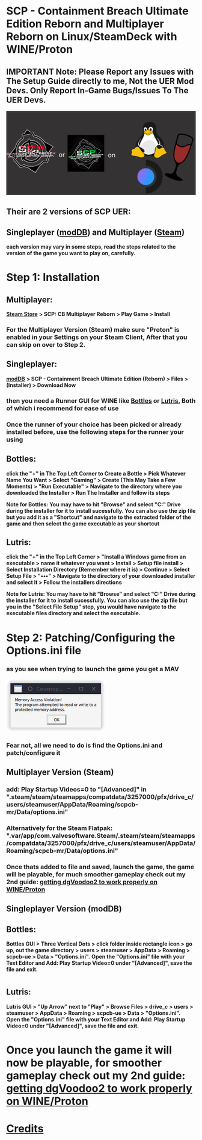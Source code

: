 # SCP - Containment Breach Ultimate Edition Reborn and Multiplayer Reborn on Linux/SteamDeck with WINE/Proton

## IMPORTANT Note: Please Report any Issues with The Setup Guide directly to me, Not the UER Mod Devs. Only Report In-Game Bugs/Issues To The UER Devs.

![](img/Guide1Logo%20(Edited).png)

## Their are 2 versions of SCP UER:
## Singleplayer ([modDB](https://www.moddb.com/mods/scp-containment-breach-ultimate-edition)) and Multiplayer ([Steam](https://store.steampowered.com/app/3257000/SCP_CB_Multiplayer_Reborn/))
**each version may vary in some steps, read the steps related to the version of the game you want to play on, carefully.**
#

# Step 1: Installation

## Multiplayer:

**[Steam Store](https://store.steampowered.com/app/3257000/SCP_CB_Multiplayer_Reborn/)** **> SCP: CB Multiplayer Reborn > Play Game > Install**

### For the Multiplayer Version (Steam) make sure "Proton" is enabled in your Settings on your Steam Client, After that you can skip on over to Step 2.


## Singleplayer:

**[modDB](https://www.moddb.com/mods/scp-containment-breach-ultimate-edition)** **> SCP - Containment Breach Ultimate Edition (Reborn) > Files > (Installer) > Download Now**



### then you need a Runner GUI for WINE like [Bottles](https://usebottles.com/download/) or [Lutris](https://lutris.net/), Both of which i recommend for ease of use

### Once the runner of your choice has been picked or already installed before, use the following steps for the runner your using
##
## Bottles: 
**click the "+" in The Top Left Corner to Create a Bottle > Pick Whatever Name You Want > Select "Gaming" > Create (This May Take a Few Moments) > "Run Executable" > Navigate to the directory where you downloaded the Installer > Run The Installer and follow its steps**

**Note for Bottles: You may have to hit "Browse" and select "C:" Drive during the installer for it to install sucessfully. You can also use the zip file but you add it as a "Shortcut" and navigate to the extracted folder of the game and then select the game executable as your shortcut**
##
## Lutris: 
**click the "+" in the Top Left Corner > "Install a Windows game from an executable > name it whatever you want > Install > Setup file install > Select Installation Directory (Remember where it is) > Continue > Select Setup File > "•••" > Navigate to the directory of your downloaded installer and select it > Follow the installers directions**

**Note for Lutris: You may have to hit "Browse" and select "C:" Drive during the installer for it to install sucessfully. You can also use the zip file but you  in the "Select File Setup" step, you would have navigate to the executable files directory and select the executable.**
##
# Step 2: Patching/Configuring the Options.ini file

### as you see when trying to launch the game you get a MAV

![](img/MAV.png)

### Fear not, all we need to do is find the Options.ini and patch/configure it
##
## Multiplayer Version (Steam)

### add: Play Startup Videos=0 to "[Advanced]" in ".steam/steam/steamapps/compatdata/3257000/pfx/drive_c/users/steamuser/AppData/Roaming/scpcb-mr/Data/options.ini"

### Alternatively for the Steam Flatpak: ".var/app/com.valvesoftware.Steam/.steam/steam/steamapps/compatdata/3257000/pfx/drive_c/users/steamuser/AppData/Roaming/scpcb-mr/Data/options.ini"

### Once thats added to file and saved, launch the game, the game will be playable, for much smoother gameplay check out my 2nd guide: [getting dgVoodoo2 to work properly on WINE/Proton]()

##
## Singleplayer Version (modDB)

## Bottles:
**Bottles GUI > Three Vertical Dots > click folder inside rectangle icon > go up, out the game directory > users > steamuser > AppData > Roaming > scpcb-ue > Data > "Options.ini".**
**Open the "Options.ini" file with your Text Editor and Add: Play Startup Video=0 under "[Advanced]", save the file and exit.**

#
## Lutris:
**Lutris GUI > "Up Arrow" next to "Play" > Browse Files > drive_c > users > steamuser > AppData > Roaming > scpcb-ue > Data > "Options.ini".**
**Open the "Options.ini" file with your Text Editor and Add: Play Startup Video=0 under "[Advanced]", save the file and exit.**
##
# Once you launch the game it will now be playable, for smoother gameplay check out my 2nd guide: [getting dgVoodoo2 to work properly on WINE/Proton](https://github.com/MrBonely/SCP-UER-Linux-SteamDeck-Setup/blob/main/GUIDE2.md)

# [Credits](https://github.com/MrBonely/SCP-UER-Linux-SteamDeck-Setup/blob/main/CREDITS.md)
